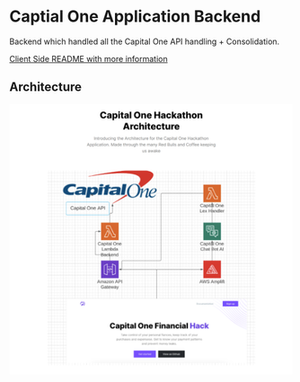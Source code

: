 # Captial One Application Backend
Backend which handled all the Capital One API handling + Consolidation.

[Client Side README with more information](https://github.com/daniel0226/CapitalOneHackathonFrontEnd)

## Architecture
![](./COFH-Architecture.PNG)
